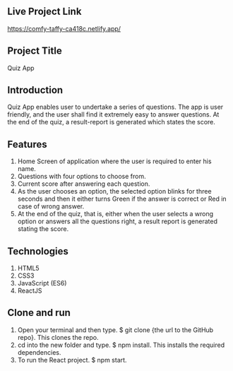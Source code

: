 ## Live Project Link
https://comfy-taffy-ca418c.netlify.app/

## Project Title 
Quiz App

## Introduction
Quiz App enables user to undertake a series of questions. The app is user friendly, and the user shall find it extremely easy to answer questions. At the end of the quiz, a result-report is generated which states the score.

## Features
1. Home Screen of application where the user is required to enter his name.
2. Questions with four options to choose from.
3. Current score after answering each question. 
4. As the user chooses an option, the selected option blinks for three seconds and then it either turns Green if the answer is correct or Red in case of wrong answer. 
5. At the end of the quiz, that is, either when the user selects a wrong option or answers all the questions right, a result report is generated stating the score.

## Technologies 
1. HTML5
2. CSS3
4. JavaScript (ES6)
5. ReactJS

## Clone and run
1. Open your terminal and then type. $ git clone {the url to the GitHub repo}. This clones the repo.
2. cd into the new folder and type. $ npm install. This installs the required dependencies.
3. To run the React project. $ npm start.
